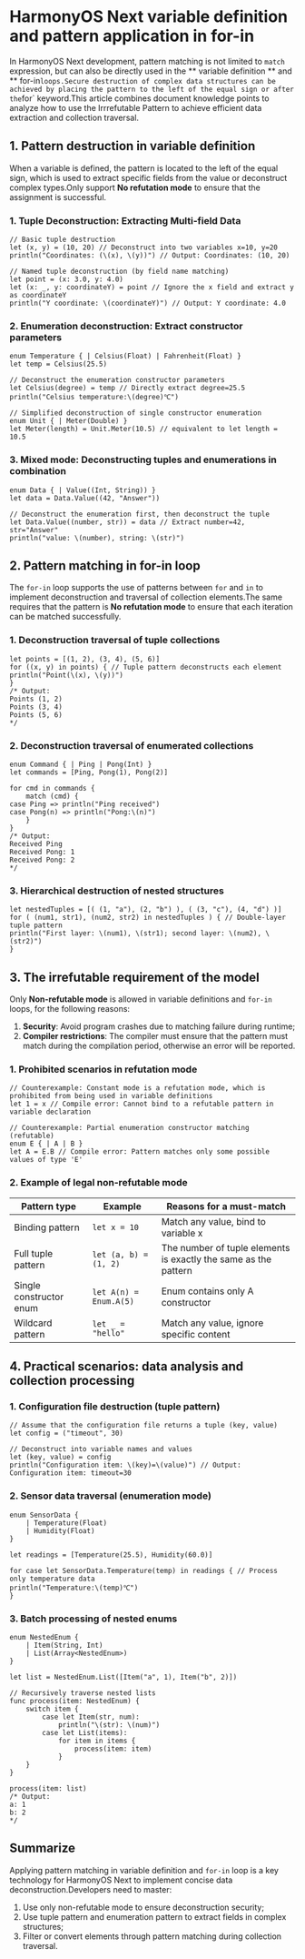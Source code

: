 
# HarmonyOS Next variable definition and pattern application in for-in

In HarmonyOS Next development, pattern matching is not limited to `match` expression, but can also be directly used in the ** variable definition ** and ** for-in` loops.Secure destruction of complex data structures can be achieved by placing the pattern to the left of the equal sign or after the `for` keyword.This article combines document knowledge points to analyze how to use the Irrrefutable Pattern to achieve efficient data extraction and collection traversal.


## 1. Pattern destruction in variable definition
When a variable is defined, the pattern is located to the left of the equal sign, which is used to extract specific fields from the value or deconstruct complex types.Only support **No refutation mode** to ensure that the assignment is successful.

### 1. Tuple Deconstruction: Extracting Multi-field Data
```cj
// Basic tuple destruction
let (x, y) = (10, 20) // Deconstruct into two variables x=10, y=20
println("Coordinates: (\(x), \(y))") // Output: Coordinates: (10, 20)

// Named tuple deconstruction (by field name matching)
let point = (x: 3.0, y: 4.0)
let (x: _, y: coordinateY) = point // Ignore the x field and extract y as coordinateY
println("Y coordinate: \(coordinateY)") // Output: Y coordinate: 4.0
```  

### 2. Enumeration deconstruction: Extract constructor parameters
```cj
enum Temperature { | Celsius(Float) | Fahrenheit(Float) }
let temp = Celsius(25.5)

// Deconstruct the enumeration constructor parameters
let Celsius(degree) = temp // Directly extract degree=25.5
println("Celsius temperature:\(degree)℃")

// Simplified deconstruction of single constructor enumeration
enum Unit { | Meter(Double) }
let Meter(length) = Unit.Meter(10.5) // equivalent to let length = 10.5
```  

### 3. Mixed mode: Deconstructing tuples and enumerations in combination
```cj
enum Data { | Value((Int, String)) }
let data = Data.Value((42, "Answer"))

// Deconstruct the enumeration first, then deconstruct the tuple
let Data.Value((number, str)) = data // Extract number=42, str="Answer"
println("value: \(number), string: \(str)")
```  


## 2. Pattern matching in for-in loop
The `for-in` loop supports the use of patterns between `for` and `in` to implement deconstruction and traversal of collection elements.The same requires that the pattern is **No refutation mode** to ensure that each iteration can be matched successfully.

### 1. Deconstruction traversal of tuple collections
```cj
let points = [(1, 2), (3, 4), (5, 6)]
for ((x, y) in points) { // Tuple pattern deconstructs each element
println("Point(\(x), \(y))")
}
/* Output:
Points (1, 2)
Points (3, 4)
Points (5, 6)
*/
```  

### 2. Deconstruction traversal of enumerated collections
```cj
enum Command { | Ping | Pong(Int) }
let commands = [Ping, Pong(1), Pong(2)]

for cmd in commands {
    match (cmd) {
case Ping => println("Ping received")
case Pong(n) => println("Pong:\(n)")
    }
}
/* Output:
Received Ping
Received Pong: 1
Received Pong: 2
*/
```  

### 3. Hierarchical destruction of nested structures
```cj
let nestedTuples = [( (1, "a"), (2, "b") ), ( (3, "c"), (4, "d") )]
for ( (num1, str1), (num2, str2) in nestedTuples ) { // Double-layer tuple pattern
println("First layer: \(num1), \(str1); second layer: \(num2), \(str2)")
}
```  


## 3. The irrefutable requirement of the model
Only **Non-refutable mode** is allowed in variable definitions and `for-in` loops, for the following reasons:
1. **Security**: Avoid program crashes due to matching failure during runtime;
2. **Compiler restrictions**: The compiler must ensure that the pattern must match during the compilation period, otherwise an error will be reported.

### 1. Prohibited scenarios in refutation mode
```cj
// Counterexample: Constant mode is a refutation mode, which is prohibited from being used in variable definitions
let 1 = x // Compile error: Cannot bind to a refutable pattern in variable declaration

// Counterexample: Partial enumeration constructor matching (refutable)
enum E { | A | B }
let A = E.B // Compile error: Pattern matches only some possible values ​​of type 'E'
```  

### 2. Example of legal non-refutable mode
| Pattern type | Example | Reasons for a must-match |
|----------------|-------------------------------|---------------------------------|  
| Binding pattern | `let x = 10` | Match any value, bind to variable x |
| Full tuple pattern | `let (a, b) = (1, 2)` | The number of tuple elements is exactly the same as the pattern |
| Single constructor enum | `let A(n) = Enum.A(5)` | Enum contains only A constructor |
| Wildcard pattern | `let _ = "hello"` | Match any value, ignore specific content |


## 4. Practical scenarios: data analysis and collection processing
### 1. Configuration file destruction (tuple pattern)
```cj
// Assume that the configuration file returns a tuple (key, value)
let config = ("timeout", 30)

// Deconstruct into variable names and values
let (key, value) = config  
println("Configuration item: \(key)=\(value)") // Output: Configuration item: timeout=30
```  

### 2. Sensor data traversal (enumeration mode)
```cj
enum SensorData {
    | Temperature(Float)
    | Humidity(Float)
}

let readings = [Temperature(25.5), Humidity(60.0)]

for case let SensorData.Temperature(temp) in readings { // Process only temperature data
println("Temperature:\(temp)℃")
}
```  

### 3. Batch processing of nested enums
```cj
enum NestedEnum {
    | Item(String, Int)
    | List(Array<NestedEnum>)
}

let list = NestedEnum.List([Item("a", 1), Item("b", 2)])

// Recursively traverse nested lists
func process(item: NestedEnum) {
    switch item {
        case let Item(str, num):
            println("\(str): \(num)")
        case let List(items):
            for item in items {
                process(item: item)
            }
    }
}

process(item: list)
/* Output:
a: 1
b: 2
*/
```  


## Summarize
Applying pattern matching in variable definition and `for-in` loop is a key technology for HarmonyOS Next to implement concise data deconstruction.Developers need to master:
1. Use only non-refutable mode to ensure deconstruction security;
2. Use tuple pattern and enumeration pattern to extract fields in complex structures;
3. Filter or convert elements through pattern matching during collection traversal.
